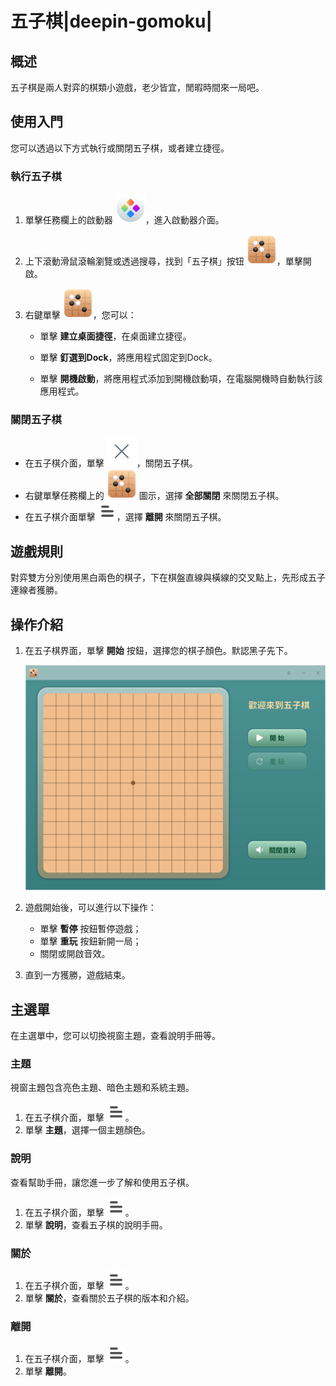 # 五子棋|deepin-gomoku|

## 概述

五子棋是兩人對弈的棋類小遊戲，老少皆宜，閒暇時間來一局吧。

## 使用入門

您可以透過以下方式執行或關閉五子棋，或者建立捷徑。

### 執行五子棋

1. 單擊任務欄上的啟動器 ![deepin_launcher](../common/deepin_launcher.svg)，進入啟動器介面。

2. 上下滾動滑鼠滾輪瀏覽或透過搜尋，找到「五子棋」按钮 ![deepin_gomoku](../common/deepin_gomoku.svg)，單擊開啟。

3. 右鍵單擊 ![deepin_gomoku](../common/deepin_gomoku.svg)，您可以：

   - 單擊 **建立桌面捷徑**，在桌面建立捷徑。

   - 單擊 **釘選到Dock**，將應用程式固定到Dock。

   - 單擊 **開機啟動**，將應用程式添加到開機啟動項，在電腦開機時自動執行該應用程式。


### 關閉五子棋

- 在五子棋介面，單擊 ![close](../common/close.svg)，關閉五子棋。
- 右鍵單擊任務欄上的 ![deepin_gomoku](../common/deepin_gomoku.svg) 圖示，選擇 **全部關閉** 來關閉五子棋。
- 在五子棋介面單擊 ![icon_menu](../common/icon_menu.svg)，選擇 **離開** 來關閉五子棋。

## 遊戲規則

對弈雙方分別使用黑白兩色的棋子，下在棋盤直線與橫線的交叉點上，先形成五子連線者獲勝。

## 操作介紹

1. 在五子棋界面，單擊 **開始** 按鈕，選擇您的棋子顏色。默認黑子先下。

   ![0|start](fig/start.png)

2. 遊戲開始後，可以進行以下操作：

   - 單擊 **暫停** 按鈕暫停遊戲；
   - 單擊 **重玩** 按鈕新開一局；
   - 關閉或開啟音效。

3. 直到一方獲勝，遊戲結束。


## 主選單

在主選單中，您可以切換視窗主題，查看說明手冊等。

### 主題

視窗主題包含亮色主題、暗色主題和系統主題。

1. 在五子棋介面，單擊 ![icon_menu](../common/icon_menu.svg)。
2. 單擊 **主題**，選擇一個主題顏色。

### 說明

查看幫助手冊，讓您進一步了解和使用五子棋。

1. 在五子棋介面，單擊 ![icon_menu](../common/icon_menu.svg)。
2. 單擊 **說明**，查看五子棋的說明手冊。

### 關於

1. 在五子棋介面，單擊 ![icon_menu](../common/icon_menu.svg)。
2. 單擊 **關於**，查看關於五子棋的版本和介紹。

### 離開

1. 在五子棋介面，單擊 ![icon_menu](../common/icon_menu.svg)。
2. 單擊 **離開**。
